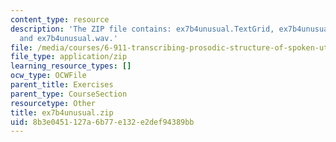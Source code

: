 ```yaml
---
content_type: resource
description: 'The ZIP file contains: ex7b4unusual.TextGrid, ex7b4unusual-ans.TextGrid,
  and ex7b4unusual.wav.'
file: /media/courses/6-911-transcribing-prosodic-structure-of-spoken-utterances-with-tobi-january-iap-2006/8b3e0451127a6b77e132e2def94389bb_ex7b4unusual.zip
file_type: application/zip
learning_resource_types: []
ocw_type: OCWFile
parent_title: Exercises
parent_type: CourseSection
resourcetype: Other
title: ex7b4unusual.zip
uid: 8b3e0451-127a-6b77-e132-e2def94389bb
---
```

